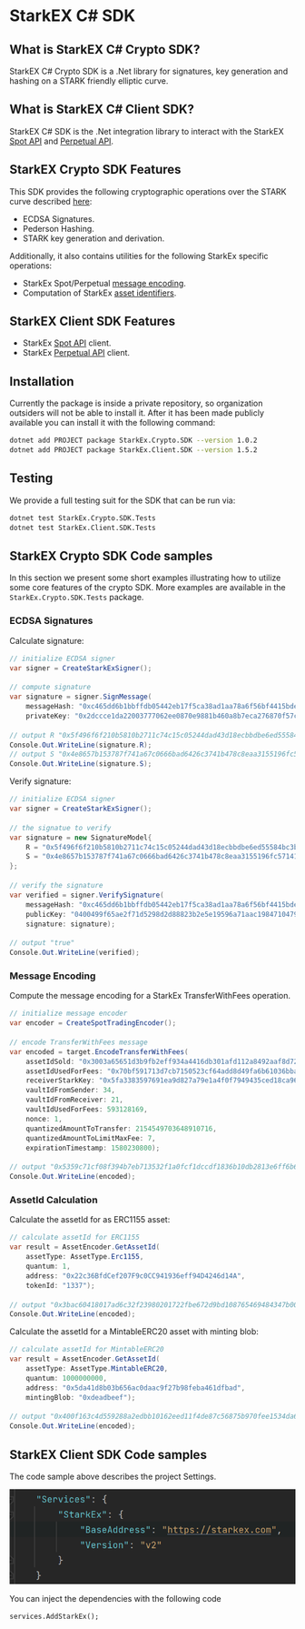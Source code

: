 # StarkEX C# SDK

## What is StarkEX C# Crypto SDK?
StarkEX C# Crypto SDK is a .Net library for signatures, key generation and hashing on a STARK friendly elliptic curve.

## What is StarkEX C# Client SDK?
StarkEX C# SDK is the .Net integration library to interact with the StarkEX [Spot API](https://starkware.co/starkex-restapi-v4/gateway.html) and [Perpetual API](https://starkware.co/starkex-perpetual-api-v2/gateway.html).

## StarkEX Crypto SDK Features
This SDK provides the following cryptographic operations over the STARK curve described [here](https://docs.starkware.co/starkex-v4/crypto/stark-curve):
- ECDSA Signatures.
- Pederson Hashing.
- STARK key generation and derivation.

Additionally, it also contains utilities for the following StarkEx specific operations:
- StarkEx Spot/Perpetual [message encoding](https://docs.starkware.co/starkex-v4/starkex-deep-dive/message-encodings).
- Computation of StarkEx [asset identifiers](https://docs.starkware.co/starkex-v4/starkex-deep-dive/starkex-specific-concepts#assetinfo-assettype-and-assetid).

## StarkEX Client SDK Features

- StarkEx [Spot API](https://starkware.co/starkex-restapi-v4/gateway.html) client.
- StarkEx [Perpetual API](https://starkware.co/starkex-perpetual-api-v2/gateway.html) client.

## Installation
Currently the package is inside a private repository, so organization outsiders will not be able to install it.
After it has been made publicly available you can install it with the following command:

```bash
dotnet add PROJECT package StarkEx.Crypto.SDK --version 1.0.2
dotnet add PROJECT package StarkEx.Client.SDK --version 1.5.2
```

## Testing
We provide a full testing suit for the SDK that can be run via:

```bash
dotnet test StarkEx.Crypto.SDK.Tests
dotnet test StarkEx.Client.SDK.Tests
```

## StarkEX Crypto SDK Code samples
In this section we present some short examples illustrating how to utilize some core features of the crypto SDK. More examples are available in the `StarkEx.Crypto.SDK.Tests` package.

### ECDSA Signatures
Calculate signature:
```csharp
// initialize ECDSA signer
var signer = CreateStarkExSigner();

// compute signature
var signature = signer.SignMessage(
    messageHash: "0xc465dd6b1bbffdb05442eb17f5ca38ad1aa78a6f56bf4415bdee219114a47",
    privateKey: "0x2dccce1da22003777062ee0870e9881b460a8b7eca276870f57c601f182136c");

// output R "0x5f496f6f210b5810b2711c74c15c05244dad43d18ecbbdbe6ed55584bc3b0a2"
Console.Out.WriteLine(signature.R);
// output S "0x4e8657b153787f741a67c0666bad6426c3741b478c8eaa3155196fc571416f3"
Console.Out.WriteLine(signature.S);
```
Verify signature:
```csharp
// initialize ECDSA signer
var signer = CreateStarkExSigner();

// the signatue to verify
var signature = new SignatureModel{
    R = "0x5f496f6f210b5810b2711c74c15c05244dad43d18ecbbdbe6ed55584bc3b0a2",
    S = "0x4e8657b153787f741a67c0666bad6426c3741b478c8eaa3155196fc571416f3",
};

// verify the signature
var verified = signer.VerifySignature(
    messageHash: "0xc465dd6b1bbffdb05442eb17f5ca38ad1aa78a6f56bf4415bdee219114a47",
    publicKey: "0400499f65ae2f71d5298d2d88823b2e5e19596a71aac1984710479e406a00243904745865467631492cf6ecc433a3cf4ecc580d698097d6b738ad8f3da7c4d66c",
    signature: signature);
    
// output "true"
Console.Out.WriteLine(verified);
```

### Message Encoding
Compute the message encoding for a StarkEx TransferWithFees operation.
```csharp
// initialize message encoder
var encoder = CreateSpotTradingEncoder();

// encode TransferWithFees message
var encoded = target.EncodeTransferWithFees(
    assetIdSold: "0x3003a65651d3b9fb2eff934a4416db301afd112a8492aaf8d7297fc87dcd9f4",
    assetIdUsedForFees: "0x70bf591713d7cb7150523cf64add8d49fa6b61036bba9f596bd2af8e3bb86f9",
    receiverStarkKey: "0x5fa3383597691ea9d827a79e1a4f0f7949435ced18ca9619de8ab97e661020",
    vaultIdFromSender: 34,
    vaultIdFromReceiver: 21,
    vaultIdUsedForFees: 593128169,
    nonce: 1,
    quantizedAmountToTransfer: 2154549703648910716,
    quantizedAmountToLimitMaxFee: 7,
    expirationTimestamp: 1580230800);

// output "0x5359c71cf08f394b7eb713532f1a0fcf1dccdf1836b10db2813e6ff6b6548db"
Console.Out.WriteLine(encoded);
```

### AssetId Calculation
Calculate the assetId for as ERC1155 asset:
```csharp
// calculate assetId for ERC1155
var result = AssetEncoder.GetAssetId(
    assetType: AssetType.Erc1155,
    quantum: 1,
    address: "0x22c36BfdCef207F9c0CC941936eff94D4246d14A",
    tokenId: "1337");

// output "0x3bac60418017ad6c32f23980201722fbe672d9bd108765469484347b00afda"
Console.Out.WriteLine(encoded);
```
Calculate the assetId for a MintableERC20 asset with minting blob:
```csharp
// calculate assetId for MintableERC20
var result = AssetEncoder.GetAssetId(
    assetType: AssetType.MintableERC20,
    quantum: 1000000000,
    address: "0x5da41d8b03b656ac0daac9f27b98feba461dfbad",
    mintingBlob: "0xdeadbeef");

// output "0x400f163c4d559288a2edbb10162eed11f4de87c56875b970fee1534da69cc80"
Console.Out.WriteLine(encoded);
```

## StarkEX Client SDK Code samples

The code sample above describes the project Settings.

![](./src/images/settings.png)

You can inject the dependencies with the following code

```
services.AddStarkEx();
```